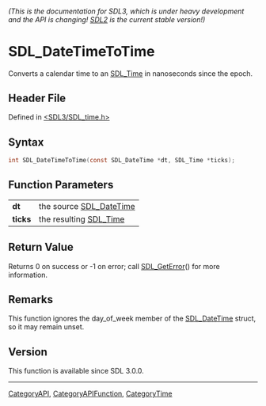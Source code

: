 ###### (This is the documentation for SDL3, which is under heavy development and the API is changing! [SDL2](https://wiki.libsdl.org/SDL2/) is the current stable version!)
# SDL_DateTimeToTime

Converts a calendar time to an [SDL_Time](SDL_Time) in nanoseconds since the epoch.

## Header File

Defined in [<SDL3/SDL_time.h>](https://github.com/libsdl-org/SDL/blob/main/include/SDL3/SDL_time.h)

## Syntax

```c
int SDL_DateTimeToTime(const SDL_DateTime *dt, SDL_Time *ticks);
```

## Function Parameters

|               |                                         |
| ------------- | --------------------------------------- |
| **dt**        | the source [SDL_DateTime](SDL_DateTime) |
| **ticks**     | the resulting [SDL_Time](SDL_Time)      |

## Return Value

Returns 0 on success or -1 on error; call [SDL_GetError](SDL_GetError)()
for more information.

## Remarks

This function ignores the day_of_week member of the
[SDL_DateTime](SDL_DateTime) struct, so it may remain unset.

## Version

This function is available since SDL 3.0.0.

----
[CategoryAPI](CategoryAPI), [CategoryAPIFunction](CategoryAPIFunction), [CategoryTime](CategoryTime)


